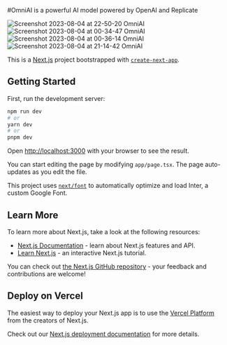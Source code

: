 #OmniAI is a powerful AI model powered by OpenAI and Replicate

![Screenshot 2023-08-04 at 22-50-20 OmniAI](https://github.com/nipun221/ai-saas/assets/98182168/0d654ac7-6313-4ab6-bec4-34c470aba17f)![Screenshot 2023-08-04 at 00-34-47 OmniAI](https://github.com/nipun221/ai-saas/assets/98182168/dfe60921-661e-4513-8350-e85e00925a11)
![Screenshot 2023-08-04 at 00-36-14 OmniAI](https://github.com/nipun221/ai-saas/assets/98182168/ca02a47d-95ba-4c04-bfb0-27e97c3600b0)
![Screenshot 2023-08-04 at 21-14-42 OmniAI](https://github.com/nipun221/ai-saas/assets/98182168/81cfa7c3-a6b4-418b-a319-c43e7a3488e8)


This is a [Next.js](https://nextjs.org/) project bootstrapped with [`create-next-app`](https://github.com/vercel/next.js/tree/canary/packages/create-next-app).

## Getting Started

First, run the development server:

```bash
npm run dev
# or
yarn dev
# or
pnpm dev
```

Open [http://localhost:3000](http://localhost:3000) with your browser to see the result.

You can start editing the page by modifying `app/page.tsx`. The page auto-updates as you edit the file.

This project uses [`next/font`](https://nextjs.org/docs/basic-features/font-optimization) to automatically optimize and load Inter, a custom Google Font.

## Learn More

To learn more about Next.js, take a look at the following resources:

- [Next.js Documentation](https://nextjs.org/docs) - learn about Next.js features and API.
- [Learn Next.js](https://nextjs.org/learn) - an interactive Next.js tutorial.

You can check out [the Next.js GitHub repository](https://github.com/vercel/next.js/) - your feedback and contributions are welcome!

## Deploy on Vercel

The easiest way to deploy your Next.js app is to use the [Vercel Platform](https://vercel.com/new?utm_medium=default-template&filter=next.js&utm_source=create-next-app&utm_campaign=create-next-app-readme) from the creators of Next.js.

Check out our [Next.js deployment documentation](https://nextjs.org/docs/deployment) for more details.
